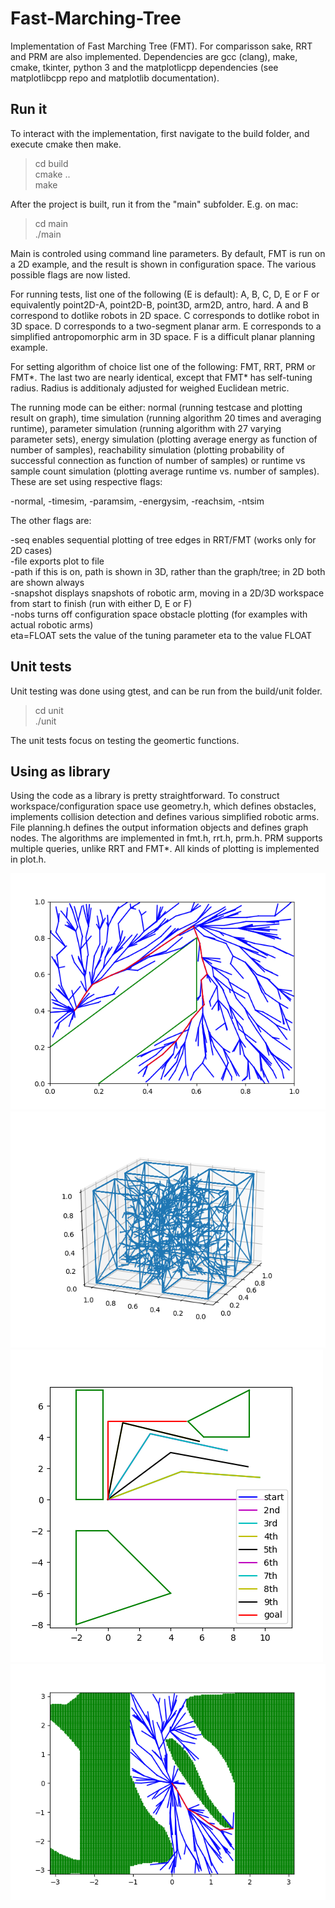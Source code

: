 # Fast-Marching-Tree

Implementation of Fast Marching Tree (FMT). For comparisson sake, RRT and PRM are also implemented. Dependencies are gcc (clang), make, cmake, tkinter, python 3 and the matplotlicpp dependencies (see matplotlibcpp repo and matplotlib documentation).

## Run it

To interact with the implementation, first navigate to the build folder, and execute cmake then make.

> cd build<br/>
> cmake ..<br/>
> make

After the project is built, run it from the "main" subfolder. E.g. on mac:

> cd main <br/>
> ./main

Main is controled using command line parameters. By default, FMT is run on a 2D example, and the result is shown in configuration space. The various possible flags are now listed.

For running tests, list one of the following (E is default): A, B, C, D, E or F or equivalently point2D-A, point2D-B, point3D, arm2D, antro, hard. A and B correspond to dotlike robots in 2D space. C corresponds to dotlike robot in 3D space. D corresponds to a two-segment planar arm. E corresponds to a simplified antropomorphic arm in 3D space. F is a difficult planar planning example.

For setting algorithm of choice list one of the following: FMT, RRT, PRM or FMT*. The last two are nearly identical, except that FMT* has self-tuning radius. Radius is additionaly adjusted for weighed Euclidean metric.

The running mode can be either: normal (running testcase and plotting result on graph), time simulation (running algorithm 20 times and averaging runtime), parameter simulation (running algorithm with 27 varying parameter sets), energy simulation (plotting average energy as function of number of samples), reachability simulation (plotting probability of successful connection as function of number of samples) or runtime vs sample count simulation (plotting average runtime vs. number of samples). These are set using respective flags:

-normal, -timesim, -paramsim, -energysim, -reachsim, -ntsim

The other flags are:

-seq enables sequential plotting of tree edges in RRT/FMT (works only for 2D cases)<br/>
-file exports plot to file<br/>
-path if this is on, path is shown in 3D, rather than the graph/tree; in 2D both are shown always<br/>
-snapshot displays snapshots of robotic arm, moving in a 2D/3D workspace from start to finish (run with either D, E or F)<br/>
-nobs turns off configuration space obstacle plotting (for examples with actual robotic arms)<br/>
eta=FLOAT sets the value of the tuning parameter eta to the value FLOAT

## Unit tests

Unit testing was done using gtest, and can be run from the build/unit folder. 

> cd unit<br/>
> ./unit

The unit tests focus on testing the geomertic functions.

## Using as library

Using the code as a library is pretty straightforward. To construct workspace/configuration space use geometry.h, which defines obstacles, implements collision detection and defines various simplified robotic arms. File planning.h defines the output information objects and defines graph nodes. The algorithms are implemented in fmt.h, rrt.h, prm.h. PRM supports multiple queries, unlike RRT and FMT*. All kinds of plotting is implemented in plot.h.


![](images/testA.png)
![](images/testC.png)
![](images/snapshotD.png)
![](images/cspaceD.png)